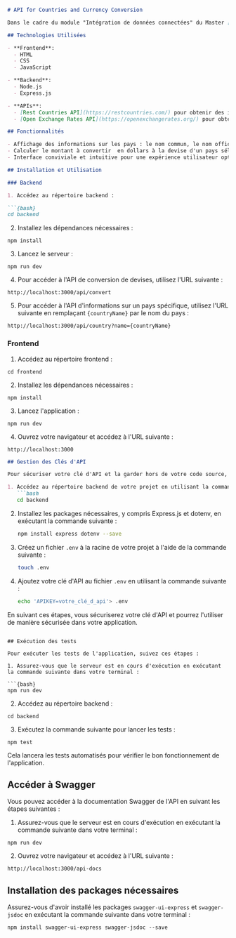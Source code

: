 ```markdown

# API for Countries and Currency Conversion

Dans le cadre du module "Intégration de données connectées" du Master [MIASH](https://www.univ-montp3.fr/) à l'[UPVM](https://www.univ-montp3.fr/), Maéva Maïo et Houria Sayah avons reçu un projet. Il consiste en la création d'un site web permettant aux utilisateurs de visualiser des informations sur différents pays, y compris leur devise et le taux de change du dollars à cette devise. L'objectif principal est de simplifier les conversions de dollars en une autre monnaie mondiale.

## Technologies Utilisées

- **Frontend**:
  - HTML
  - CSS
  - JavaScript

- **Backend**:
  - Node.js
  - Express.js

- **APIs**:
  - [Rest Countries API](https://restcountries.com/) pour obtenir des informations sur les pays.
  - [Open Exchange Rates API](https://openexchangerates.org/) pour obtenir les taux de change entre les devises.

## Fonctionnalités

- Affichage des informations sur les pays : le nom commun, le nom officiel, la capitale, la région, la langue officielle, la latitude, la longitude et la devise;
- Calculer le montant à convertir  en dollars à la devise d'un pays sélectionné;
- Interface conviviale et intuitive pour une expérience utilisateur optimale.

## Installation et Utilisation

### Backend

1. Accédez au répertoire backend :

```{bash}
cd backend
```

2. Installez les dépendances nécessaires :

```{bash}
npm install
```

3. Lancez le serveur :

```{bash}
npm run dev
```

4. Pour accéder à l'API de conversion de devises, utilisez l'URL suivante :

```
http://localhost:3000/api/convert
```

5. Pour accéder à l'API d'informations sur un pays spécifique, utilisez l'URL suivante en remplaçant `{countryName}` par le nom du pays :

```
http://localhost:3000/api/country?name={countryName}
```

### Frontend

1. Accédez au répertoire frontend :

```{bash}
cd frontend
```

2. Installez les dépendances nécessaires :

```{bash}
npm install
```

3. Lancez l'application :

```{bash}
npm run dev
```

4. Ouvrez votre navigateur et accédez à l'URL suivante :

```
http://localhost:3000
```

```markdown
## Gestion des Clés d'API

Pour sécuriser votre clé d'API et la garder hors de votre code source, vous pouvez utiliser un fichier `.env`. Voici comment procéder :

1. Accédez au répertoire backend de votre projet en utilisant la commande suivante dans votre terminal :
   ```bash
   cd backend
   ```

2. Installez les packages nécessaires, y compris Express.js et dotenv, en exécutant la commande suivante :
   ```bash
   npm install express dotenv --save
   ```

3. Créez un fichier `.env` à la racine de votre projet à l'aide de la commande suivante :
   ```bash
   touch .env
   ```

4. Ajoutez votre clé d'API au fichier `.env` en utilisant la commande suivante :
   ```bash
   echo 'APIKEY=votre_clé_d_api'> .env
   ```

En suivant ces étapes, vous sécuriserez votre clé d'API et pourrez l'utiliser de manière sécurisée dans votre application.
```

## Exécution des tests

Pour exécuter les tests de l'application, suivez ces étapes :

1. Assurez-vous que le serveur est en cours d'exécution en exécutant la commande suivante dans votre terminal :

```{bash}
npm run dev
```

2. Accédez au répertoire backend :

```{bash}
cd backend
```

3. Exécutez la commande suivante pour lancer les tests :

```{bash}
npm test
```

Cela lancera les tests automatisés pour vérifier le bon fonctionnement de l'application.

## Accéder à Swagger

Vous pouvez accéder à la documentation Swagger de l'API en suivant les étapes suivantes :

1. Assurez-vous que le serveur est en cours d'exécution en exécutant la commande suivante dans votre terminal :

```{bash}
npm run dev
```

2. Ouvrez votre navigateur et accédez à l'URL suivante :

```
http://localhost:3000/api-docs
```

## Installation des packages nécessaires

Assurez-vous d'avoir installé les packages `swagger-ui-express` et `swagger-jsdoc` en exécutant la commande suivante dans votre terminal :

```{bash}
npm install swagger-ui-express swagger-jsdoc --save
```
```
